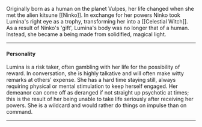 Originally born as a human on the planet Vulpes, her life changed when she met the alien kitsune [[Ninko]]. In exchange for her powers Ninko took Lumina's right eye as a trophy, transforming her into a [[Celestial Witch]]. As a result of Ninko's 'gift', Lumina's body was no longer that of a human. Instead, she became a being made from solidified, magical light.

--- 
#### Personality
Lumina is a risk taker, often gambling with her life for the possibility of reward. In conversation, she is highly talkative and will often make witty remarks at others' expense. She has a hard time staying still, always requiring physical or mental stimulation to keep herself engaged. Her demeanor can come off as deranged if not straight up psychotic at times; this is the result of her being unable to take life seriously after receiving her powers. She is a wildcard and would rather do things on impulse than on command.

---





